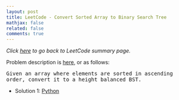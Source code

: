 ```yaml
---
layout: post
title: LeetCode - Convert Sorted Array to Binary Search Tree
mathjax: false
related: false
comments: true
---
```


_Click [here](./index.html) to go back to LeetCode summary page._

Problem description is [here](https://oj.leetcode.com/problems/convert-sorted-array-to-binary-search-tree/), or as follows: 

<pre>
Given an array where elements are sorted in ascending 
order, convert it to a height balanced BST.
</pre>

* Solution 1: [Python](https://github.com/lijunhw/leetcode_practice/blob/master/convert_sorted_array_to_binary_search_tree_medium/Solution1.py)



